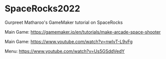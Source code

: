 # SpaceRocks2022
 Gurpreet Matharoo's GameMaker tutorial on SpaceRocks
 
 Main Game: https://gamemaker.io/en/tutorials/make-arcade-space-shooter
 
 Main Game: https://www.youtube.com/watch?v=nwlvT-L9vFg
 
 Menu: https://www.youtube.com/watch?v=Us5GSddVedY
 
